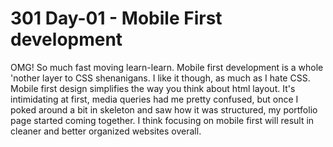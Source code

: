 # 301 Day-01 - Mobile First development

OMG! So much fast moving learn-learn.  Mobile first development is a whole 'nother layer to CSS shenanigans. I like it though, as much as I hate CSS.  Mobile first design simplifies the way you think about html layout.  It's intimidating at first, media queries had me pretty confused, but once I poked around a bit in skeleton and saw how it was structured, my portfolio page started coming together.  I think focusing on mobile first will result in cleaner and better organized websites overall.
